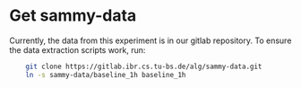 # Get sammy-data
Currently, the data from this experiment is in our gitlab repository.
To ensure the data extraction scripts work, run:

```bash
    git clone https://gitlab.ibr.cs.tu-bs.de/alg/sammy-data.git
    ln -s sammy-data/baseline_1h baseline_1h
```